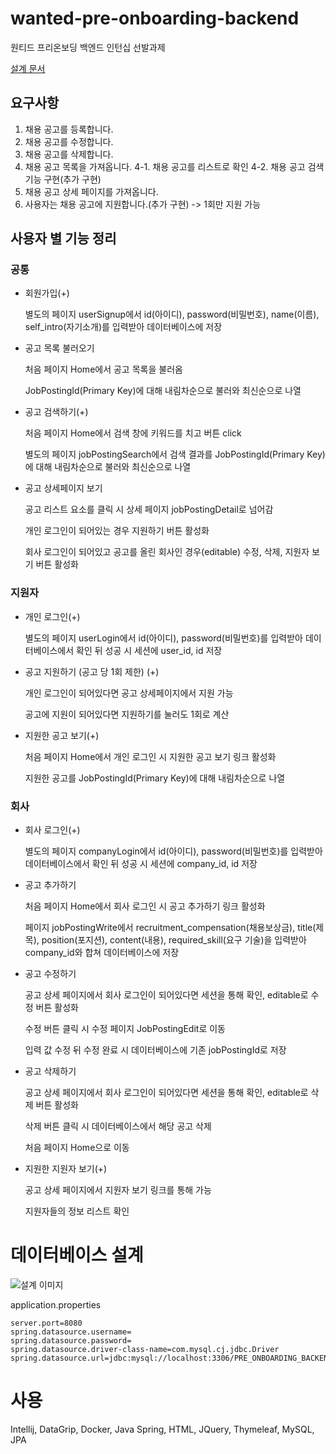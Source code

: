 # wanted-pre-onboarding-backend
원티드 프리온보딩 백엔드 인턴십 선발과제

[설계 문서](https://docs.google.com/document/d/1t4Guwm2BuQKQArTptHbHX3W-QVVPPk49jhFK1Ipskko/edit?usp=sharing)


## 요구사항
1. 채용 공고를 등록합니다.
2. 채용 공고를 수정합니다.
3. 채용 공고를 삭제합니다.
4. 채용 공고 목록을 가져옵니다.
   4-1. 채용 공고를 리스트로 확인
   4-2. 채용 공고 검색 기능 구현(추가 구현)
7. 채용 공고 상세 페이지를 가져옵니다.
8. 사용자는 채용 공고에 지원합니다.(추가 구현) -> 1회만 지원 가능


## 사용자 별 기능 정리
### 공통
* 회원가입(+)

  별도의 페이지 userSignup에서 id(아이디), password(비밀번호), name(이름), self_intro(자기소개)를 입력받아 데이터베이스에 저장
* 공고 목록 불러오기

  처음 페이지 Home에서 공고 목록을 불러옴

  JobPostingId(Primary Key)에 대해 내림차순으로 불러와 최신순으로 나열
* 공고 검색하기(+)

  처음 페이지 Home에서 검색 창에 키워드를 치고 버튼 click

  별도의 페이지 jobPostingSearch에서 검색 결과를 JobPostingId(Primary Key)에 대해 내림차순으로 불러와 최신순으로 나열
* 공고 상세페이지 보기

  공고 리스트 요소를 클릭 시 상세 페이지 jobPostingDetail로 넘어감

  개인 로그인이 되어있는 경우 지원하기 버튼 활성화

  회사 로그인이 되어있고 공고를 올린 회사인 경우(editable) 수정, 삭제, 지원자 보기 버튼 활성화
### 지원자
* 개인 로그인(+)

  별도의 페이지 userLogin에서 id(아이디), password(비밀번호)를 입력받아 데이터베이스에서 확인 뒤 성공 시 세션에 user_id, id 저장
* 공고 지원하기 (공고 당 1회 제한) (+)

  개인 로그인이 되어있다면 공고 상세페이지에서 지원 가능

  공고에 지원이 되어있다면 지원하기를 눌러도 1회로 계산
* 지원한 공고 보기(+)

  처음 페이지 Home에서 개인 로그인 시 지원한 공고 보기 링크 활성화

  지원한 공고를 JobPostingId(Primary Key)에 대해 내림차순으로 나열
### 회사
* 회사 로그인(+)

  별도의 페이지 companyLogin에서 id(아이디), password(비밀번호)를 입력받아 데이터베이스에서 확인 뒤 성공 시 세션에 company_id, id 저장
* 공고 추가하기

  처음 페이지 Home에서 회사 로그인 시 공고 추가하기 링크 활성화

  페이지 jobPostingWrite에서 recruitment_compensation(채용보상금), title(제목), position(포지션), content(내용), required_skill(요구 기술)을 입력받아 company_id와 합쳐 데이터베이스에 저장
* 공고 수정하기

  공고 상세 페이지에서 회사 로그인이 되어있다면 세션을 통해 확인, editable로 수정 버튼 활성화

  수정 버튼 클릭 시 수정 페이지 JobPostingEdit로 이동

  입력 값 수정 뒤 수정 완료 시 데이터베이스에 기존 jobPostingId로 저장
* 공고 삭제하기

  공고 상세 페이지에서 회사 로그인이 되어있다면 세션을 통해 확인, editable로 삭제 버튼 활성화

  삭제 버튼 클릭 시 데이터베이스에서 해당 공고 삭제

  처음 페이지 Home으로 이동
* 지원한 지원자 보기(+)

  공고 상세 페이지에서 지원자 보기 링크를 통해 가능

  지원자들의 정보 리스트 확인

# 데이터베이스 설계
![설계 이미지](https://github.com/LeeJinyeong218/wanted-pre-onboarding-backend/assets/130944003/b4ddad24-3a00-4e53-9912-4408adf61c57)

application.properties
```
server.port=8080
spring.datasource.username=
spring.datasource.password=
spring.datasource.driver-class-name=com.mysql.cj.jdbc.Driver
spring.datasource.url=jdbc:mysql://localhost:3306/PRE_ONBOARDING_BACKEND
```

# 사용
Intellij, DataGrip, Docker, Java Spring, HTML, JQuery, Thymeleaf, MySQL, JPA
